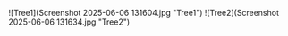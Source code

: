 ![Tree1](Screenshot 2025-06-06 131604.jpg "Tree1")
![Tree2](Screenshot 2025-06-06 131634.jpg "Tree2")
